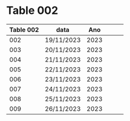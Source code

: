 
# Table 002


|  Table 002  | data    | Ano    |    |   |   |
|--- |---|----|---|---|---|
| 002   | 19/11/2023  | 2023   |   |   |   |   |
| 003   | 20/11/2023  | 2023   |   |   |   |   |
| 004   | 21/11/2023  | 2023   |   |   |   |   |
| 005   | 22/11/2023  | 2023    |   |   |   |   |
| 006   | 23/11/2023  | 2023    |   |   |   |   |
| 007   | 24/11/2023 |  2023   |   |   |   |   |
| 008   | 25/11/2023  | 2023    |   |   |   |   |
| 009   | 26/11/2023  |  2023   |   |   |   |   |

